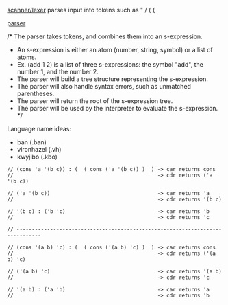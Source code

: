 
[scanner/lexer](https://craftinginterpreters.com/a-map-of-the-territory.html#scanning)
    parses input into tokens such as " / ( {

[parser](https://craftinginterpreters.com/a-map-of-the-territory.html#parsing)


/* The parser takes tokens, and combines them into an s-expression. 
* An s-expression is either an atom (number, string, symbol) or a list of atoms.
* Ex. (add 1 2) is a list of three s-expressions: the symbol "add", the number 1, and the number 2.
* The parser will build a tree structure representing the s-expression.
* The parser will also handle syntax errors, such as unmatched parentheses.
* The parser will return the root of the s-expression tree.
* The parser will be used by the interpreter to evaluate the s-expression.
*/

Language name ideas:
- ban (.ban)
- vironhazel (.vh)
- kwyjibo (.kbo)
  
```
// (cons 'a '(b c)) : (  ( cons ('a '(b c)) )  ) -> car returns cons
//                                               -> cdr returns ('a '(b c))

// ('a '(b c))                                   -> car returns 'a
//                                               -> cdr returns '(b c)

// '(b c) : ('b 'c)                              -> car returns 'b
//                                               -> cdr returns 'c

// ------------------------------------------------------------------------------

// (cons '(a b) 'c) : (  ( cons ('(a b) 'c) )  ) -> car returns cons
//                                               -> cdr returns ('(a b) 'c)

// ('(a b) 'c)                                   -> car returns '(a b)
//                                               -> cdr returns 'c

// '(a b) : ('a 'b)                              -> car returns 'a
//                                               -> cdr returns 'b
```